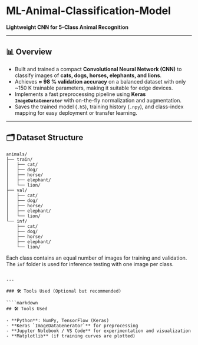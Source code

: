 # ML-Animal-Classification-Model  
**Lightweight CNN for 5-Class Animal Recognition**

---

## 📊 Overview

- Built and trained a compact **Convolutional Neural Network (CNN)** to classify images of **cats, dogs, horses, elephants, and lions**.
- Achieves **≈ 98 % validation accuracy** on a balanced dataset with only ~150 K trainable parameters, making it suitable for edge devices.
- Implements a fast preprocessing pipeline using **Keras `ImageDataGenerator`** with on-the-fly normalization and augmentation.
- Saves the trained model (`.h5`), training history (`.npy`), and class-index mapping for easy deployment or transfer learning.

---

## 🗂️ Dataset Structure

```
animals/
├── train/
│   ├── cat/
│   ├── dog/
│   ├── horse/
│   ├── elephant/
│   └── lion/
├── val/
│   ├── cat/
│   ├── dog/
│   ├── horse/
│   ├── elephant/
│   └── lion/
└── inf/
    ├── cat/
    ├── dog/
    ├── horse/
    ├── elephant/
    └── lion/
```

Each class contains an equal number of images for training and validation. The `inf` folder is used for inference testing with one image per class.
```

---

### 🛠 Tools Used (Optional but recommended)

````markdown
## 🛠 Tools Used

- **Python**: NumPy, TensorFlow (Keras)
- **Keras `ImageDataGenerator`** for preprocessing
- **Jupyter Notebook / VS Code** for experimentation and visualization
- **Matplotlib** (if training curves are plotted)



